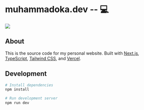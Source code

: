 # muhammadoka.dev -- 💻

![](https://i.imgur.com/vlElf8V.png)

## About

This is the source code for my personal website. Built with [Next.js](https://nextjs.org/), [TypeScript](https://www.typescriptlang.org/), [Tailwind CSS](https://tailwindcss.com/), and [Vercel](https://vercel.com/).

## Development

```bash
# Install dependencies
npm install

# Run development server
npm run dev
```
